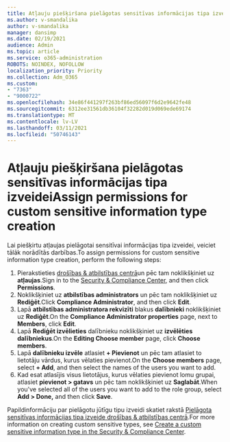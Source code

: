 ```yaml
---
title: Atļauju piešķiršana pielāgotas sensitīvas informācijas tipa izveidei
ms.author: v-smandalika
author: v-smandalika
manager: dansimp
ms.date: 02/19/2021
audience: Admin
ms.topic: article
ms.service: o365-administration
ROBOTS: NOINDEX, NOFOLLOW
localization_priority: Priority
ms.collection: Adm_O365
ms.custom:
- "7363"
- "9000722"
ms.openlocfilehash: 34e86f441297f263bf86ed56097f6d2e9642fe48
ms.sourcegitcommit: 6312ee31561db36104f32282d019d069ede69174
ms.translationtype: MT
ms.contentlocale: lv-LV
ms.lasthandoff: 03/11/2021
ms.locfileid: "50746143"
---
```

# <a name="assign-permissions-for-custom-sensitive-information-type-creation"></a><span data-ttu-id="4ee6e-102">Atļauju piešķiršana pielāgotas sensitīvas informācijas tipa izveidei</span><span class="sxs-lookup"><span data-stu-id="4ee6e-102">Assign permissions for custom sensitive information type creation</span></span>

<span data-ttu-id="4ee6e-103">Lai piešķirtu atļaujas pielāgotai sensitīvai informācijas tipa izveidei, veiciet tālāk norādītās darbības.</span><span class="sxs-lookup"><span data-stu-id="4ee6e-103">To assign permissions for custom sensitive information type creation, perform the following steps:</span></span>

1. <span data-ttu-id="4ee6e-104">Pierakstieties [drošības & atbilstības centrā](https://sip.protection.office.com/)un pēc tam noklikšķiniet uz **atļaujas**.</span><span class="sxs-lookup"><span data-stu-id="4ee6e-104">Sign in to the [Security & Compliance Center](https://sip.protection.office.com/), and then click **Permissions**.</span></span>
2. <span data-ttu-id="4ee6e-105">Noklikšķiniet uz **atbilstības administrators** un pēc tam noklikšķiniet uz **Rediģēt**.</span><span class="sxs-lookup"><span data-stu-id="4ee6e-105">Click **Compliance Administrator**, and then click **Edit**.</span></span>
3. <span data-ttu-id="4ee6e-106">Lapā **atbilstības administratora rekvizīti** blakus **dalībnieki** noklikšķiniet uz **Rediģēt**.</span><span class="sxs-lookup"><span data-stu-id="4ee6e-106">On the **Compliance Administrator properties** page, next to **Members**, click **Edit**.</span></span>
4. <span data-ttu-id="4ee6e-107">Lapā **Rediģēt izvēlieties** dalībnieku noklikšķiniet uz **izvēlēties dalībniekus**.</span><span class="sxs-lookup"><span data-stu-id="4ee6e-107">On the **Editing Choose member** page, click **Choose members**.</span></span>
5. <span data-ttu-id="4ee6e-108">Lapā **dalībnieku izvēle** atlasiet **+ Pievienot** un pēc tam atlasiet to lietotāju vārdus, kurus vēlaties pievienot.</span><span class="sxs-lookup"><span data-stu-id="4ee6e-108">On the **Choose members** page, select **+ Add**, and then select the names of the users you want to add.</span></span>
6. <span data-ttu-id="4ee6e-109">Kad esat atlasījis visus lietotājus, kurus vēlaties pievienot lomu grupai, atlasiet **pievienot > gatavs** un pēc tam noklikšķiniet uz **Saglabāt**.</span><span class="sxs-lookup"><span data-stu-id="4ee6e-109">When you've selected all of the users you want to add to the role group, select **Add > Done,** and then click **Save**.</span></span>

<span data-ttu-id="4ee6e-110">Papildinformāciju par pielāgotu jūtīgu tipu izveidi skatiet rakstā [Pielāgota sensitīvas informācijas tipa izveide drošības & atbilstības centrā](https://docs.microsoft.com/microsoft-365/compliance/create-a-custom-sensitive-information-type).</span><span class="sxs-lookup"><span data-stu-id="4ee6e-110">For more information on creating custom sensitive types, see [Create a custom sensitive information type in the Security & Compliance Center](https://docs.microsoft.com/microsoft-365/compliance/create-a-custom-sensitive-information-type).</span></span>
